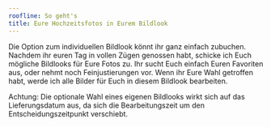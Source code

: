```yaml
---
roofline: So geht's
title: Eure Hochzeitsfotos in Eurem Bildlook
---
```

Die Option zum individuellen Bildlook könnt ihr ganz einfach zubuchen. Nachdem ihr
euren Tag in vollen Zügen genossen habt, schicke ich Euch mögliche Bildlooks für Eure
Fotos zu. Ihr sucht Euch einfach Euren Favoriten aus, oder nehmt noch Feinjustierungen vor.
Wenn ihr Eure Wahl getroffen habt, werde ich alle Bilder für Euch in diesem Bildlook
bearbeiten.

Achtung: Die optionale Wahl eines eigenen Bildlooks wirkt sich auf das Lieferungsdatum
aus, da sich die Bearbeitungszeit um den Entscheidungszeitpunkt verschiebt.
